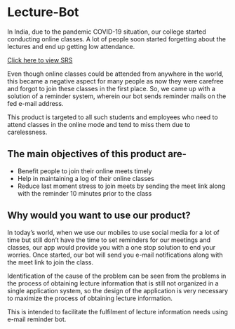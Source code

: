 # Lecture-Bot

In India, due to the pandemic COVID-19 situation, our college started conducting online classes. A lot of people soon started forgetting about the lectures and end up getting low attendance.

[Click here to view SRS](./SRS.pdf)

Even though online classes could be attended from anywhere in the world, this became a negative aspect for many people as now they were carefree and forgot to join these classes in the first place.
So, we came up with a solution of a reminder system, wherein our bot sends reminder mails on the fed e-mail address.

This product is targeted to all such students and employees who need to attend classes in the online mode and tend to miss them due to carelessness.

## The main objectives of this product are-

- Benefit people to join their online meets timely
- Help in maintaining a log of their online classes
- Reduce last moment stress to join meets by sending the meet link along with the reminder 10 minutes prior to the class

## Why would you want to use our product?

In today’s world, when we use our mobiles to use social media for a lot of time but still don’t have the time to set reminders for our meetings and classes, our app would provide you with a one stop solution to end your worries.
Once started, our bot will send you e-mail notifications along with the meet link to join the class.

Identification of the cause of the problem can be seen from the problems in the process of obtaining lecture information that is still not organized in a single application system, so the design of the application is very necessary to maximize the process of obtaining lecture information.

This is intended to facilitate the fulfilment of lecture information needs using e-mail reminder bot.
